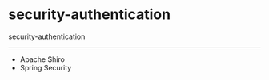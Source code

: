 # security-authentication
security-authentication

----------------------------
* Apache Shiro
* Spring Security